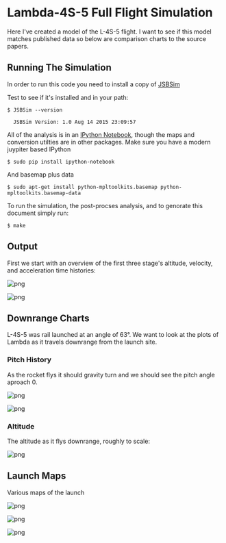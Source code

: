 
# Lambda-4S-5 Full Flight Simulation

Here I've created a model of the L-4S-5 flight. I want to see if this model matches published data so below are comparison charts to the source papers.


## Running The Simulation

In order to run this code you need to install a copy of [JSBSim](http://jsbsim.sourceforge.net/download.html)

Test to see if it's installed and in your path:

    $ JSBSim --version
    
      JSBSim Version: 1.0 Aug 14 2015 23:09:57

All of the analysis is in an [IPython Notebook](http://ipython.org/), though the maps and conversion utilties are in other packages. Make sure you have a modern juypiter based IPython

    $ sudo pip install ipython-notebook

And basemap plus data

    $ sudo apt-get install python-mpltoolkits.basemap python-mpltoolkits.basemap-data


To run the simulation, the post-procses analysis, and to genorate this document simply run:

    $ make


## Output

First  we start with an overview of the first three stage's altitude, velocity, and acceleration time histories:




![png](L-4S-5%20Simulation%20Output_files/L-4S-5%20Simulation%20Output_1_0.png)





![png](L-4S-5%20Simulation%20Output_files/L-4S-5%20Simulation%20Output_1_1.png)



## Downrange Charts

L-4S-5 was rail launched at an angle of 63&deg;. We want to look at the plots of Lambda as it travels downrange from the launch site.

### Pitch History

As the rocket flys it should gravity turn and we should see the pitch angle aproach 0.




![png](L-4S-5%20Simulation%20Output_files/L-4S-5%20Simulation%20Output_3_0.png)





![png](L-4S-5%20Simulation%20Output_files/L-4S-5%20Simulation%20Output_3_1.png)



### Altitude

The altitude as it flys downrange, roughly to scale:




![png](L-4S-5%20Simulation%20Output_files/L-4S-5%20Simulation%20Output_5_0.png)


## Launch Maps

Various maps of the launch




![png](L-4S-5%20Simulation%20Output_files/L-4S-5%20Simulation%20Output_7_0.png)





![png](L-4S-5%20Simulation%20Output_files/L-4S-5%20Simulation%20Output_8_0.png)





![png](L-4S-5%20Simulation%20Output_files/L-4S-5%20Simulation%20Output_9_0.png)



